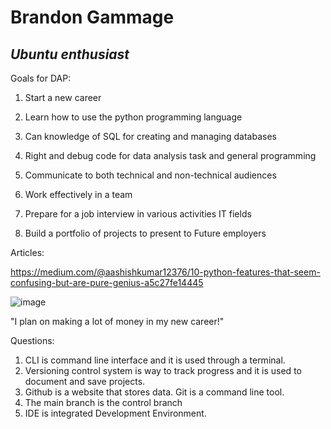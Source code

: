# Brandon Gammage

## *Ubuntu enthusiast*


Goals for DAP:

  1. Start a new career 

  2. Learn how to use the python programming language 

  3. Can knowledge of SQL for creating and managing databases

  4. Right and debug code for data analysis task and general programming 

  5. Communicate to both technical and non-technical audiences

  6. Work effectively in a team 

  7. Prepare for a job interview in various activities IT fields 

  8. Build a portfolio of projects to present to Future employers


Articles:

https://medium.com/@aashishkumar12376/10-python-features-that-seem-confusing-but-are-pure-genius-a5c27fe14445


![image](https://github.com/user-attachments/assets/751a885a-1925-4d2a-98ff-b64003f1e9df)

"I plan on making a lot of money in my new career!"


Questions:

1. CLI is command line interface and it is used through a terminal.
2. Versioning control system is way to track progress and it is used to document and save projects.
3. Github is a website that stores data. Git is a command line tool.
4. The main branch is the control branch
5. IDE is integrated Development Environment.

